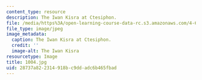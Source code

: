 ```yaml
---
content_type: resource
description: The Iwan Kisra at Ctesiphon.
file: /media/https%3A/open-learning-course-data-rc.s3.amazonaws.com/4-614-religious-architecture-and-islamic-cultures-fall-2002/28737a822314918bc9ddadc6b465fbad_1004.jpg
file_type: image/jpeg
image_metadata:
  caption: The Iwan Kisra at Ctesiphon.
  credit: ''
  image-alt: The Iwan Kisra
resourcetype: Image
title: 1004.jpg
uid: 28737a82-2314-918b-c9dd-adc6b465fbad
---
```

